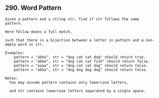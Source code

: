 ## 290\. Word Pattern

    Given a pattern and a string str, find if str follows the same pattern.
    
    Here follow means a full match, 
    
    such that there is a bijection between a letter in pattern and a non-empty word in str.
    
    Examples:
        pattern = "abba", str = "dog cat cat dog" should return true.
        pattern = "abba", str = "dog cat cat fish" should return false.
        pattern = "aaaa", str = "dog cat cat dog" should return false.
        pattern = "abba", str = "dog dog dog dog" should return false.
    
    Notes:
      You may assume pattern contains only lowercase letters, 
      
      and str contains lowercase letters separated by a single space.